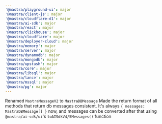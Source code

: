```yaml
---
'@mastra/playground-ui': major
'@mastra/client-js': major
'@mastra/cloudflare-d1': major
'@mastra/ai-sdk': major
'@mastra/react': major
'@mastra/clickhouse': major
'@mastra/cloudflare': major
'@mastra/deployer-cloud': major
'@mastra/memory': major
'@mastra/server': major
'@mastra/dynamodb': major
'@mastra/mongodb': major
'@mastra/upstash': major
'@mastra/core': major
'@mastra/libsql': major
'@mastra/lance': major
'@mastra/mssql': major
'@mastra/pg': major
---
```


Renamed `MastraMessageV2` to `MastraDBMessage`
Made the return format of all methods that return db messages consistent. It's always `{ messages: MastraDBMessage[] }` now, and messages can be converted after that using `@mastra/ai-sdk/ui`'s `toAISdkV4/5Messages()` function
